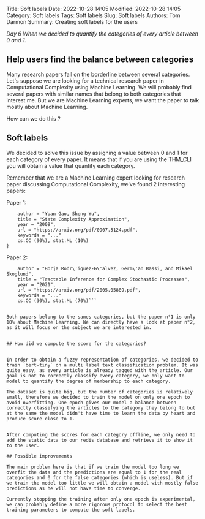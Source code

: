 Title: Soft labels
Date: 2022-10-28 14:05
Modified: 2022-10-28 14:05
Category: Soft labels
Tags: Soft labels
Slug: Soft labels
Authors: Tom Darmon
Summary: Creating soft labels for the users

_Day 6 When we decided to quantify the categories of every article between 0 and 1._

## Help users find the balance between categories

Many research papers fall on the borderline between several categories. Let's suppose we are looking for a technical research paper in Computational Complexity using Machine Learning. We will probably find several papers with similar names that belong to both categories that interest me. But we are Machine Learning experts, we want the paper to talk mostly about Machine Learning. 

How can we do this ?

## Soft labels

We decided to solve this issue by assigning a value between 0 and 1 for each category of every paper. It means that if you are using the THM_CLI you will obtain a value that quantify each category.

Remember that we are a Machine Learning expert looking for research paper discussing Computational Complexity, we've found 2 interesting papers:

Paper 1:
```@article{yuan09,
    author = "Yuan Gao, Sheng Yu",
    title = "State Complexity Approximation",
    year = "2009",
    url = "https://arxiv.org/pdf/0907.5124.pdf",
    keywords = "..."
    cs.CC (90%), stat.ML (10%)
}
```

Paper 2:
```article{borja21,
    author = "Borja Rodr\'iguez-G\'alvez, Germ\'an Bassi, and Mikael Skoglund",
    title = "Tractable Inference for Complex Stochastic Processes",
    year = "2021",
    url = "https://arxiv.org/pdf/2005.05889.pdf",
    keywords = "..."
    cs.CC (30%), stat.ML (70%)```


Both papers belong to the sames categories, but the paper n°1 is only 10% about Machine Learning. We can directly have a look at paper n°2, as it will focus on the subject we are interested in.


## How did we compute the score for the categories?


In order to obtain a fuzzy representation of categories, we decided to train `bert-tiny` on a multi label text classification problem. It was quite easy, as every article is already tagged with the article. Our goal is not to correctly classify every category, we only want to model to quantify the degree of membership to each category.

The dataset is quite big, but the number of categories is relatively small, therefore we decided to train the model on only one epoch to avoid overfitting. One epoch gives our model a balance between correctly classifying the articles to the category they belong to but at the same the model didn't have time to learn the data by heart and produce score close to 1.


After computing the scores for each category offline, we only need to add the static data to our redis database and retrieve it to show it to the user.

## Possible improvements

The main problem here is that if we train the model too long we overfit the data and the predictions are equal to 1 for the real categories and 0 for the false categories (which is useless). But if we train the model too little we will obtain a model with mostly false predictions as he will not have time to converge.

Currently stopping the training after only one epoch is experimental, we can probably define a more rigorous protocol to select the best training parameters to compute the soft labels. 
